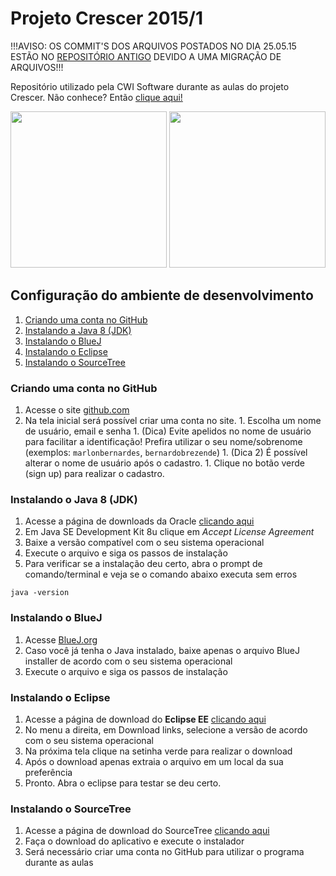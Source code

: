
# Projeto Crescer 2015/1


!!!AVISO: OS COMMIT'S DOS ARQUIVOS POSTADOS NO DIA 25.05.15 ESTÃO NO [REPOSITÓRIO ANTIGO](https://github.com/Arionildo/crescer-2015-1-antigo-repositorio) DEVIDO A UMA MIGRAÇÃO DE ARQUIVOS!!!


Repositório utilizado pela CWI Software durante as aulas do projeto Crescer. Não conhece? Então [clique aqui!](http://www.cwi.com.br/Empresa/Crescer)

<img src="https://cloud.githubusercontent.com/assets/2975955/6779644/f3f198d8-d13c-11e4-9361-08b8e673a49d.png" height="250">
<img src="https://cloud.githubusercontent.com/assets/2975955/6825138/e3a2ed92-d2d6-11e4-9e57-a1e0e3aa59ca.png" height="250">

## Configuração do ambiente de desenvolvimento

  1. [Criando uma conta no GitHub](#github)
  1. [Instalando a Java 8 (JDK)](#java8)
  1. [Instalando o BlueJ](#bluej)
  1. [Instalando o Eclipse](#eclipse)
  1. [Instalando o SourceTree](#sourcetree)


<a name="github"></a>
### Criando uma conta no GitHub

  1. Acesse o site [github.com](https://github.com/)
  1. Na tela inicial será possível criar uma conta no site. 
  	1. Escolha um nome de usuário, email e senha 
  	1. (Dica) Evite apelidos no nome de usuário para facilitar a identificação! Prefira utilizar o seu nome/sobrenome (exemplos: `marlonbernardes`, `bernardobrezende`)
  	1. (Dica 2) É possível alterar o nome de usuário após o cadastro. 
  	1. Clique no botão verde (sign up) para realizar o cadastro.

<a name="java8"></a>
### Instalando o Java 8 (JDK)

  1. Acesse a página de downloads da Oracle [clicando aqui](http://www.oracle.com/technetwork/java/javase/downloads/jdk8-downloads-2133151.html)
  1. Em  Java SE Development Kit 8u<xx> clique em *Accept License Agreement*
  1. Baixe a versão compatível com o seu sistema operacional	
  1. Execute o arquivo e siga os passos de instalação
  1. Para verificar se a instalação deu certo, abra o prompt de comando/terminal e veja se o comando abaixo executa sem erros

  ```		
  java -version
  ```
	
<a name="bluej"></a>
### Instalando o BlueJ

  1. Acesse [BlueJ.org](http://www.bluej.org/)
  1. Caso você já tenha o Java instalado, baixe apenas o arquivo BlueJ installer de acordo com o seu sistema operacional
  1. Execute o arquivo e siga os passos de instalação

<a name="eclipse"></a>
### Instalando o Eclipse

  1. Acesse a página de download do **Eclipse EE** [clicando aqui](http://www.eclipse.org/downloads/packages/eclipse-ide-java-ee-developers/lunasr2)
  1. No menu a direita, em Download links, selecione a versão de acordo com o seu sistema operacional
  1. Na próxima tela clique na setinha verde para realizar o download 
  1. Após o download apenas extraia o arquivo em um local da sua preferência 
  1. Pronto. Abra o eclipse para testar se deu certo.

<a name="sourcetree"></a>
### Instalando o SourceTree

  1. Acesse a página de download do SourceTree [clicando aqui](http://www.sourcetreeapp.com)
  1. Faça o download do aplicativo e execute o instalador
  1. Será necessário criar uma conta no GitHub para utilizar o programa durante as aulas
